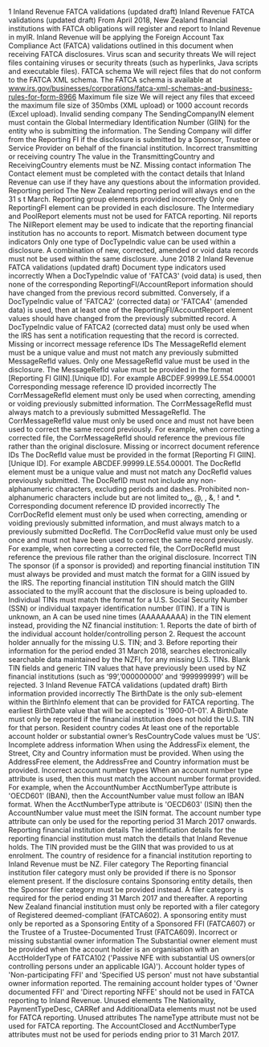 1 Inland Revenue FATCA validations (updated draft) Inland Revenue FATCA validations (updated draft) From April 2018, New Zealand financial institutions with FATCA obligations will register and report to Inland Revenue in myIR. Inland Revenue will be applying the Foreign Account Tax Compliance Act (FATCA) validations outlined in this document when receiving FATCA disclosures. Virus scan and security threats We will reject files containing viruses or security threats (such as hyperlinks, Java scripts and executable files). FATCA schema We will reject files that do not conform to the FATCA XML schema. The FATCA schema is available at www.irs.gov/businesses/corporations/fatca-xml-schemas-and-business-rules-for-form-8966 Maximum file size We will reject any files that exceed the maximum file size of 350mbs (XML upload) or 1000 account records (Excel upload). Invalid sending company The SendingCompanyIN element must contain the Global Intermediary Identification Number (GIIN) for the entity who is submitting the information. The Sending Company will differ from the Reporting FI if the disclosure is submitted by a Sponsor, Trustee or Service Provider on behalf of the financial institution. Incorrect transmitting or receiving country The value in the TransmittingCountry and ReceivingCountry elements must be NZ. Missing contact information The Contact element must be completed with the contact details that Inland Revenue can use if they have any questions about the information provided. Reporting period The New Zealand reporting period will always end on the 31 s t March. Reporting group elements provided incorrectly Only one ReportingFI element can be provided in each disclosure. The Intermediary and PoolReport elements must not be used for FATCA reporting. Nil reports The NilReport element may be used to indicate that the reporting financial institution has no accounts to report. Mismatch between document type indicators Only one type of DocTypeIndic value can be used within a disclosure. A combination of new, corrected, amended or void data records must not be used within the same disclosure. June 2018 2 Inland Revenue FATCA validations (updated draft) Document type indicators used incorrectly When a DocTypeIndic value of 'FATCA3' (void data) is used, then none of the corresponding ReportingFI/AccountReport information should have changed from the previous record submitted. Conversely, if a DocTypeIndic value of 'FATCA2' (corrected data) or 'FATCA4' (amended data) is used, then at least one of the ReportingFI/AccountReport element values should have changed from the previously submitted record. A DocTypeIndic value of FATCA2 (corrected data) must only be used when the IRS has sent a notification requesting that the record is corrected. Missing or incorrect message reference IDs The MessageRefId element must be a unique value and must not match any previously submitted MessageRefId values. Only one MessageRefId value must be used in the disclosure. The MessageRefId value must be provided in the format \[Reporting FI GIIN\].\[Unique ID\]. For example ABCDEF.99999.LE.554.00001 Corresponding message reference ID provided incorrectly The CorrMessageRefId element must only be used when correcting, amending or voiding previously submitted information. The CorrMessageRefId must always match to a previously submitted MessageRefId. The CorrMessageRefId value must only be used once and must not have been used to correct the same record previously. For example, when correcting a corrected file, the CorrMessageRefId should reference the previous file rather than the original disclosure. Missing or incorrect document reference IDs The DocRefId value must be provided in the format \[Reporting FI GIIN\].\[Unique ID\]. For example ABCDEF.99999.LE.554.00001. The DocRefId element must be a unique value and must not match any DocRefId values previously submitted. The DocRefID must not include any non-alphanumeric characters, excluding periods and dashes. Prohibited non-alphanumeric characters include but are not limited to\_, @, , &, ! and \*. Corresponding document reference ID provided incorrectly The CorrDocRefId element must only be used when correcting, amending or voiding previously submitted information, and must always match to a previously submitted DocRefId. The CorrDocRefId value must only be used once and must not have been used to correct the same record previously. For example, when correcting a corrected file, the CorrDocRefId must reference the previous file rather than the original disclosure. Incorrect TIN The sponsor (if a sponsor is provided) and reporting financial institution TIN must always be provided and must match the format for a GIIN issued by the IRS. The reporting financial institution TIN should match the GIIN associated to the myIR account that the disclosure is being uploaded to. Individual TINs must match the format for a U.S. Social Security Number (SSN) or individual taxpayer identification number (ITIN). If a TIN is unknown, an A can be used nine times (AAAAAAAAA) in the TIN element instead, providing the NZ financial institution: 1. Reports the date of birth of the individual account holder/controlling person 2. Request the account holder annually for the missing U.S. TIN; and 3. Before reporting their information for the period ended 31 March 2018, searches electronically searchable data maintained by the NZFI, for any missing U.S. TINs. Blank TIN fields and generic TIN values that have previously been used by NZ financial institutions (such as ‘99’,’000000000’ and ‘999999999’) will be rejected. 3 Inland Revenue FATCA validations (updated draft) Birth information provided incorrectly The BirthDate is the only sub-element within the BirthInfo element that can be provided for FATCA reporting. The earliest BirthDate value that will be accepted is '1900-01-01'. A BirthDate must only be reported if the financial institution does not hold the U.S. TIN for that person. Resident country codes At least one of the reportable account holder or substantial owner’s ResCountryCode values must be ‘US’. Incomplete address information When using the AddressFix element, the Street, City and Country information must be provided. When using the AddressFree element, the AddressFree and Country information must be provided. Incorrect account number types When an account number type attribute is used, then this must match the account number format provided. For example, when the AccountNumber AcctNumberType attribute is 'OECD601' (IBAN), then the AccountNumber value must follow an IBAN format. When the AcctNumberType attribute is 'OECD603' (ISIN) then the AccountNumber value must meet the ISIN format. The account number type attribute can only be used for the reporting period 31 March 2017 onwards. Reporting financial institution details The identification details for the reporting financial institution must match the details that Inland Revenue holds. The TIN provided must be the GIIN that was provided to us at enrolment. The country of residence for a financial institution reporting to Inland Revenue must be NZ. Filer category The Reporting financial institution filer category must only be provided if there is no Sponsor element present. If the disclosure contains Sponsoring entity details, then the Sponsor filer category must be provided instead. A filer category is required for the period ending 31 March 2017 and thereafter. A reporting New Zealand financial institution must only be reported with a filer category of Registered deemed-compliant (FATCA602). A sponsoring entity must only be reported as a Sponsoring Entity of a Sponsored FFI (FATCA607) or the Trustee of a Trustee-Documented Trust (FATCA609). Incorrect or missing substantial owner information The Substantial owner element must be provided when the account holder is an organisation with an AcctHolderType of FATCA102 ('Passive NFE with substantial US owners(or controlling persons under an applicable IGA)'). Account holder types of 'Non-participating FFI' and 'Specified US person' must not have substantial owner information reported. The remaining account holder types of 'Owner documented FFI' and 'Direct reporting NFFE' should not be used in FATCA reporting to Inland Revenue. Unused elements The Nationality, PaymentTypeDesc, CARRef and AdditionalData elements must not be used for FATCA reporting. Unused attributes The nameType attribute must not be used for FATCA reporting. The AccountClosed and AcctNumberType attributes must not be used for periods ending prior to 31 March 2017.